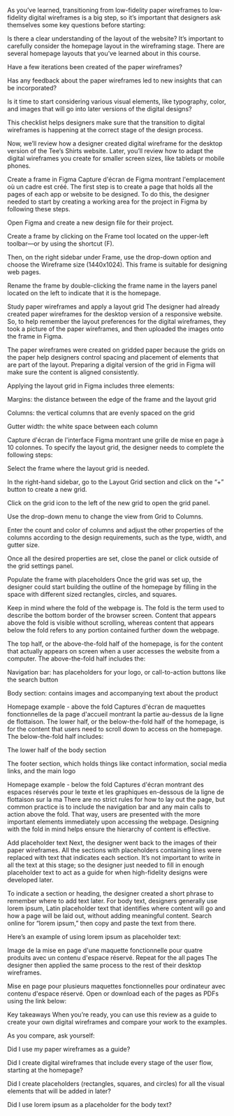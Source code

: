 As you’ve learned, transitioning from low-fidelity paper wireframes to low-fidelity digital wireframes is a big step, so it’s important that designers ask themselves some key questions before starting:

Is there a clear understanding of the layout of the website? It’s important to carefully consider the homepage layout in the wireframing stage. There are several homepage layouts that you’ve learned about in this course.

Have a few iterations been created of the paper wireframes?

Has any feedback about the paper wireframes led to new insights that can be incorporated? 

Is it time to start considering various visual elements, like typography, color, and images that will go into later versions of the digital designs?

This checklist helps designers make sure that the transition to digital wireframes is happening at the correct stage of the design process.

Now, we’ll review how a designer created digital wireframe for the desktop version of the Tee’s Shirts website. Later, you’ll review how to adapt the digital wireframes you create for smaller screen sizes, like tablets or mobile phones. 

Create a frame in Figma
Capture d'écran de Figma montrant l'emplacement où un cadre est créé.
The first step is to create a page that holds all the pages of each app or website to be designed. To do this, the designer needed to start by creating a working area for the project in Figma by following these steps. 

Open Figma and create a new design file for their project. 

Create a frame by clicking on the Frame tool located on the upper-left toolbar—or by using the shortcut (F). 

Then, on the right sidebar under Frame, use the drop-down option and choose the Wireframe size (1440x1024). This frame is suitable for designing web pages. 

Rename the frame by double-clicking the frame name in the layers panel located on the left to indicate that it is the homepage. 

Study paper wireframes and apply a layout grid
The designer had already created paper wireframes for the desktop version of a responsive website. So, to help remember the layout preferences for the digital wireframes, they took a picture of the paper wireframes, and then uploaded the images onto the frame in Figma. 

The paper wireframes were created on gridded paper because the grids on the paper help designers control spacing and placement of elements that are part of the layout. Preparing a digital version of the grid in Figma will make sure the content is aligned consistently.

Applying the layout grid in Figma includes three elements: 

Margins: the distance between the edge of the frame and the layout grid 

Columns: the vertical columns that are evenly spaced on the grid 

Gutter width: the white space between each column

Capture d'écran de l'interface Figma montrant une grille de mise en page à 10 colonnes.
To specify the layout grid, the designer needs to complete the following steps:

Select the frame where the layout grid is needed.

In the right-hand sidebar, go to the Layout Grid section and click on the “+” button to create a new grid.

Click on the grid icon to the left of the new grid to open the grid panel.

Use the drop-down menu to change the view from Grid to Columns.

Enter the count and color of columns and adjust the other properties of the columns according to the design requirements, such as the type, width, and gutter size.

Once all the desired properties are set, close the panel or click outside of the grid settings panel.

Populate the frame with placeholders
Once the grid was set up, the designer could start building the outline of the homepage by filling in the space with different sized rectangles, circles, and squares.

Keep in mind where the fold of the webpage is. The fold is the term used to describe the bottom border of the browser screen. Content that appears above the fold is visible without scrolling, whereas content that appears below the fold refers to any portion contained further down the webpage.

The top half, or the above-the-fold half of the homepage, is for the content that actually appears on screen when a user accesses the website from a computer.  The above-the-fold half includes the:

Navigation bar: has placeholders for your logo, or call-to-action buttons like the search button

Body section: contains images and accompanying text about the product

Homepage example - above the fold
Captures d'écran de maquettes fonctionnelles de la page d'accueil montrant la partie au-dessus de la ligne de flottaison.
The lower half, or the below-the-fold half of the homepage, is for the content that users need to scroll down to access on the homepage. The below-the-fold half includes:

The lower half of the body section

The footer section, which holds things like contact information, social media links, and the main logo

Homepage example - below the fold
Captures d'écran montrant des espaces réservés pour le texte et les graphiques en-dessous de la ligne de flottaison sur la ma
There are no strict rules for how to lay out the page, but common practice is to include the navigation bar and any main calls to action above the fold. That way, users are presented with the more important elements immediately upon accessing the webpage. Designing with the fold in mind helps ensure the hierarchy of content is effective. 

Add placeholder text
Next, the designer went back to the images of their paper wireframes. All the sections with placeholders containing lines were replaced with text that indicates each section. It’s not important to write in all the text at this stage; so the designer just needed to fill in enough placeholder text to act as a guide for when high-fidelity designs were developed later.

To indicate a section or heading, the designer created a short phrase to remember where to add text later. For body text, designers generally use lorem ipsum, Latin placeholder text that identifies where content will go and how a page will be laid out, without adding meaningful content. Search online for “lorem ipsum,” then copy and paste the text from there.

Here’s an example of using lorem ipsum as placeholder text:

Image de la mise en page d'une maquette fonctionnelle pour quatre produits avec un contenu d'espace réservé.
Repeat for the all pages 
The designer then applied the same process to the rest of their desktop wireframes. 

Mise en page pour plusieurs maquettes fonctionnelles pour ordinateur avec contenu d'espace réservé.
Open or download each of the pages as PDFs using the link below: 

Key takeaways
When you’re ready, you can use this review as a guide to create your own digital wireframes and compare your work to the examples.

As you compare, ask yourself: 

Did I use my paper wireframes as a guide?

Did I create digital wireframes that include every stage of the user flow, starting at the homepage?

Did I create placeholders (rectangles, squares, and circles) for all the visual elements that will be added in later?

Did I use lorem ipsum as a placeholder for the body text?